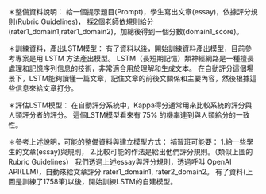 ＊整備資料說明：
給一個提示題目(Prompt)，學生寫出文章(essay)，依據評分規則(Rubric Guidelines)，
採2個老師依規則給分(rater1_domain1,rater1_domain2)，加總後得到一個分數(domain1_score)。

＊訓練資料，產出LSTM模型：
有了資料以後，開始訓練資料產出模型，目前參考專案是用 LSTM 方法產出模型。
LSTM（長短期記憶）類神經網路是一種擅長處理和記憶序列信息的技術，非常適合用於理解和生成文本。
在自動評分這個場景下，LSTM能夠讀懂一篇文章，記住文章的前後文關係和主要內容，然後根據這些信息來給文章打分。

＊評估LSTM模型：
在自動評分系統中，Kappa得分通常用來比較系統的評分與人類評分者的評分。
這個LSTM模型看來有 75% 的機率達到與人類給分的一致性。


＊參考上述說明，可能的整備資料與建立模型方式：
補習班可能要：
1.給一些學生的文章(essay)與規則，
2.比較可能的作法是給出他們評分規則。（類似上圖的 Rubric Guidelines）
我們透過上述essay與評分規則，透過呼叫 OpenAI API(LLM)，自動來給文章評分 rater1_domain1, rater2_domain2。
有了資料(上圖是訓練了1758筆)以後，開始訓練LSTM的自建模型。